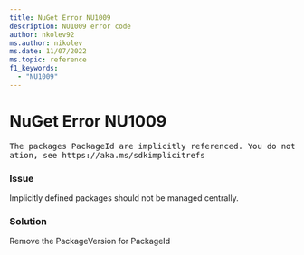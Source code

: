 ```yaml
---
title: NuGet Error NU1009
description: NU1009 error code
author: nkolev92
ms.author: nikolev
ms.date: 11/07/2022
ms.topic: reference
f1_keywords: 
  - "NU1009"
---
```


# NuGet Error NU1009

<pre>The packages PackageId are implicitly referenced. You do not typically need to reference them from your project or in your central package versions management file. For more inform
ation, see https://aka.ms/sdkimplicitrefs</pre>

### Issue

Implicitly defined packages should not be managed centrally.

### Solution

Remove the PackageVersion for PackageId